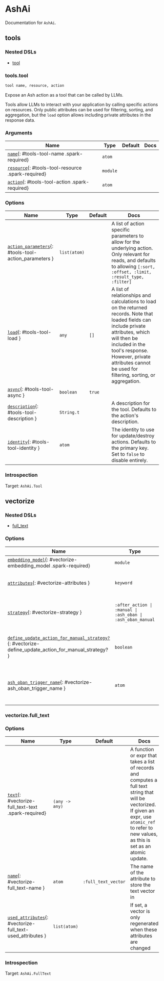 <!--
This file was generated by Spark. Do not edit it by hand.
-->
# AshAi

Documentation for `AshAi`.


## tools


### Nested DSLs
 * [tool](#tools-tool)





### tools.tool
```elixir
tool name, resource, action
```


Expose an Ash action as a tool that can be called by LLMs.

Tools allow LLMs to interact with your application by calling specific actions on resources.
Only public attributes can be used for filtering, sorting, and aggregation, but the `load`
option allows including private attributes in the response data.






### Arguments

| Name | Type | Default | Docs |
|------|------|---------|------|
| [`name`](#tools-tool-name){: #tools-tool-name .spark-required} | `atom` |  |  |
| [`resource`](#tools-tool-resource){: #tools-tool-resource .spark-required} | `module` |  |  |
| [`action`](#tools-tool-action){: #tools-tool-action .spark-required} | `atom` |  |  |
### Options

| Name | Type | Default | Docs |
|------|------|---------|------|
| [`action_parameters`](#tools-tool-action_parameters){: #tools-tool-action_parameters } | `list(atom)` |  | A list of action specific parameters to allow for the underlying action. Only relevant for reads, and defaults to allowing `[:sort, :offset, :limit, :result_type, :filter]` |
| [`load`](#tools-tool-load){: #tools-tool-load } | `any` | `[]` | A list of relationships and calculations to load on the returned records. Note that loaded fields can include private attributes, which will then be included in the tool's response. However, private attributes cannot be used for filtering, sorting, or aggregation. |
| [`async`](#tools-tool-async){: #tools-tool-async } | `boolean` | `true` |  |
| [`description`](#tools-tool-description){: #tools-tool-description } | `String.t` |  | A description for the tool. Defaults to the action's description. |
| [`identity`](#tools-tool-identity){: #tools-tool-identity } | `atom` |  | The identity to use for update/destroy actions. Defaults to the primary key. Set to `false` to disable entirely. |





### Introspection

Target: `AshAi.Tool`




## vectorize


### Nested DSLs
 * [full_text](#vectorize-full_text)





### Options

| Name | Type | Default | Docs |
|------|------|---------|------|
| [`embedding_model`](#vectorize-embedding_model){: #vectorize-embedding_model .spark-required} | `module` |  |  |
| [`attributes`](#vectorize-attributes){: #vectorize-attributes } | `keyword` | `[]` | A keyword list of attributes to vectorize, and the name of the attribute to store the vector in |
| [`strategy`](#vectorize-strategy){: #vectorize-strategy } | `:after_action \| :manual \| :ash_oban \| :ash_oban_manual` | `:after_action` | How to compute the vector. Currently supported strategies are `:after_action`, `:manual`, and `:ash_oban`. |
| [`define_update_action_for_manual_strategy?`](#vectorize-define_update_action_for_manual_strategy?){: #vectorize-define_update_action_for_manual_strategy? } | `boolean` | `true` | If true, an `ash_ai_update_embeddings` update action will be defined, which will automatically update the embeddings when run. |
| [`ash_oban_trigger_name`](#vectorize-ash_oban_trigger_name){: #vectorize-ash_oban_trigger_name } | `atom` | `:ash_ai_update_embeddings` | The name of the AshOban-trigger that will be run in order to update the record's embeddings. Defaults to `:ash_ai_update_embeddings`. |



### vectorize.full_text









### Options

| Name | Type | Default | Docs |
|------|------|---------|------|
| [`text`](#vectorize-full_text-text){: #vectorize-full_text-text .spark-required} | `(any -> any)` |  | A function or expr that takes a list of records and computes a full text string that will be vectorized. If given an expr, use `atomic_ref` to refer to new values, as this is set as an atomic update. |
| [`name`](#vectorize-full_text-name){: #vectorize-full_text-name } | `atom` | `:full_text_vector` | The name of the attribute to store the text vector in |
| [`used_attributes`](#vectorize-full_text-used_attributes){: #vectorize-full_text-used_attributes } | `list(atom)` |  | If set, a vector is only regenerated when these attributes are changed |





### Introspection

Target: `AshAi.FullText`





<style type="text/css">.spark-required::after { content: "*"; color: red !important; }</style>
